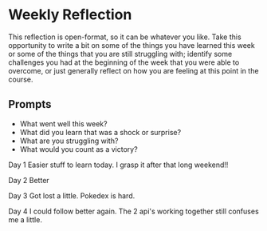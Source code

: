 # Weekly Reflection
This reflection is open-format, so it can be whatever you like. Take this opportunity to write a bit on some of the things you have learned this week or some of the things that you are still struggling with; identify some challenges you had at the beginning of the week that you were able to overcome, or just generally reflect on how you are feeling at this point in the course.

## Prompts
- What went well this week?
- What did you learn that was a shock or surprise?
- What are you struggling with?
- What would you count as a victory?


Day 1
Easier stuff to learn today. I grasp it after that long weekend!!

Day 2 
Better

Day 3 
Got lost a little. Pokedex is hard.

Day 4
I could follow better again. The 2 api's working together still confuses me a little.
